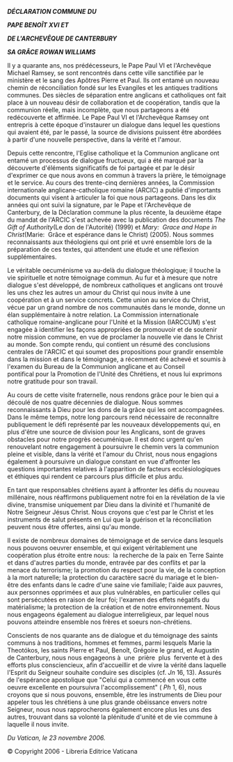 ***DÉCLARATION COMMUNE*** ***DU***

***PAPE BENOÎT XVI ET***

***DE L'ARCHEVÊQUE DE CANTERBURY***

***SA GRÂCE ROWAN WILLIAMS***

Il y a quarante ans, nos prédécesseurs, le Pape Paul VI et l'Archevêque Michael Ramsey, se sont rencontrés dans cette ville sanctifiée par le ministère et le sang des Apôtres Pierre et Paul. Ils ont entamé un nouveau chemin de réconciliation fondé sur les Evangiles et les antiques traditions communes. Des siècles de séparation entre anglicans et catholiques ont fait place à un nouveau désir de collaboration et de coopération, tandis que la communion réelle, mais incomplète, que nous partageons a été redécouverte et affirmée. Le Pape Paul VI et l'Archevêque Ramsey ont entrepris à cette époque d'instaurer un dialogue dans lequel les questions qui avaient été, par le passé, la source de divisions puissent être abordées à partir d'une nouvelle perspective, dans la vérité et l'amour.

Depuis cette rencontre, l'Eglise catholique et la Communion anglicane ont entamé un processus de dialogue fructueux, qui a été marqué par la découverte d'éléments significatifs de foi partagée et par le désir d'exprimer ce que nous avons en commun à travers la prière, le témoignage et le service. Au cours des trente-cinq dernières années, la Commission internationale anglicane-catholique romaine (ARCIC) a publié d'importants documents qui visent à articuler la foi que nous partageons. Dans les dix années qui ont suivi la signature, par le Pape et l'Archevêque de Canterbury, de la Déclaration commune la plus récente, la deuxième étape du mandat de l'ARCIC s'est achevée avec la publication des documents *The Gift of Authority*(Le don de l'Autorité) (1999) et *Mary:  Grace and Hope in Christ*(Marie:  Grâce et espérance dans le Christ) (2005). Nous sommes reconnaissants aux théologiens qui ont prié et uvré ensemble lors de la préparation de ces textes, qui attendent une étude et une réflexion supplémentaires.

Le véritable oecuménisme va au-delà du dialogue théologique; il touche la vie spirituelle et notre témoignage commun. Au fur et à mesure que notre dialogue s'est développé, de nombreux catholiques et anglicans ont trouvé les uns chez les autres un amour du Christ qui nous invite à une coopération et à un service concrets. Cette union au service du Christ, vécue par un grand nombre de nos communautés dans le monde, donne un élan supplémentaire à notre relation. La Commission internationale catholique romaine-anglicane pour l'Unité et la Mission (IARCCUM) s'est engagée à identifier les façons appropriées de promouvoir et de soutenir notre mission commune, en vue de proclamer la nouvelle vie dans le Christ au monde. Son compte rendu, qui contient un résumé des conclusions centrales de l'ARCIC et qui soumet des propositions pour grandir ensemble dans la mission et dans le témoignage, a récemment été achevé et soumis à l'examen du Bureau de la Communion anglicane et au Conseil pontifical pour la Promotion de l'Unité des Chrétiens, et nous lui exprimons notre gratitude pour son travail.

Au cours de cette visite fraternelle, nous rendons grâce pour le bien qui a découlé de nos quatre décennies de dialogue. Nous sommes reconnaissants à Dieu pour les dons de la grâce qui les ont accompagnées. Dans le même temps, notre long parcours rend nécessaire de reconnaître publiquement le défi représenté par les nouveaux développements qui, en plus d'être une source de division pour les Anglicans, sont de graves obstacles pour notre progrès oecuménique. Il est donc urgent qu'en renouvelant notre engagement à poursuivre le chemin vers la communion pleine et visible, dans la vérité et l'amour du Christ, nous nous engagions également à poursuivre un dialogue constant en vue d'affronter les questions importantes relatives à l'apparition de facteurs ecclésiologiques et éthiques qui rendent ce parcours plus difficile et plus ardu.

En tant que responsables chrétiens ayant à affronter les défis du nouveau millénaire, nous réaffirmons publiquement notre foi en la révélation de la vie divine, transmise uniquement par Dieu dans la divinité et l'humanité de Notre Seigneur Jésus Christ. Nous croyons que c'est par le Christ et les instruments de salut présents en Lui que la guérison et la réconciliation peuvent nous être offertes, ainsi qu'au monde.

Il existe de nombreux domaines de témoignage et de service dans lesquels nous pouvons oeuvrer ensemble, et qui exigent véritablement une coopération plus étroite entre nous:  la recherche de la paix en Terre Sainte et dans d'autres parties du monde, entravée par des conflits et par la menace du terrorisme; la promotion du respect pour la vie, de la conception à la mort naturelle; la protection du caractère sacré du mariage et le bien-être des enfants dans le cadre d'une saine vie familiale; l'aide aux pauvres, aux personnes opprimées et aux plus vulnérables, en particulier celles qui sont persécutées en raison de leur foi; l'examen des effets négatifs du matérialisme; la protection de la création et de notre environnement. Nous nous engageons également au dialogue interreligieux, par lequel nous pouvons atteindre ensemble nos frères et soeurs non-chrétiens.

Conscients de nos quarante ans de dialogue et du témoignage des saints communs à nos traditions, hommes et femmes, parmi lesquels Marie la Theotókos, les saints Pierre et Paul, Benoît, Grégoire le grand, et Augustin de Canterbury, nous nous engageons à  une  prière  plus  fervente et à des efforts plus consciencieux, afin d'accueillir et de vivre la vérité dans laquelle l'Esprit du Seigneur souhaite conduire ses disciples (cf. *Jn* 16, 13). Assurés de l'espérance apostolique que "Celui qui a commencé en vous cette oeuvre excellente en poursuivra l'accomplissement" ( *Ph* 1, 6), nous croyons que si nous pouvons, ensemble, être les instruments de Dieu pour appeler tous les chrétiens à une plus grande obéissance envers notre Seigneur, nous nous rapprocherons également encore plus les uns des autres, trouvant dans sa volonté la plénitude d'unité et de vie commune à laquelle il nous invite.

*Du Vatican, le 23 novembre 2006.*

© Copyright 2006 - Libreria Editrice Vaticana